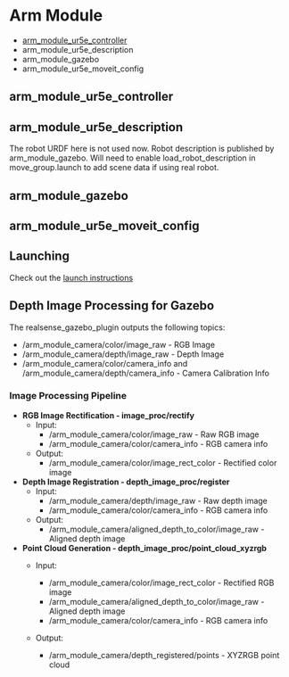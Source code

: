 # Arm Module 
- [arm_module_ur5e_controller](wiki/arm_module_controller_readme.md)
- arm_module_ur5e_description
- arm_module_gazebo
- arm_module_ur5e_moveit_config

## arm_module_ur5e_controller
## arm_module_ur5e_description
The robot URDF here is not used now. Robot description is published by arm_module_gazebo. Will need to enable load_robot_description in move_group.launch to add scene data if using real robot. 

## arm_module_gazebo
## arm_module_ur5e_moveit_config

## Launching
Check out the [launch instructions](wiki/launching.md)


## Depth Image Processing for Gazebo
The realsense_gazebo_plugin outputs the following topics:
- /arm_module_camera/color/image_raw - RGB Image
- /arm_module_camera/depth/image_raw - Depth Image
- /arm_module_camera/color/camera_info and /arm_module_camera/depth/camera_info - Camera Calibration Info
  
### Image Processing Pipeline
- **RGB Image Rectification - image_proc/rectify**
    - Input: 
      - /arm_module_camera/color/image_raw - Raw RGB image
      - /arm_module_camera/color/camera_info - RGB camera info
    - Output: 
      - /arm_module_camera/color/image_rect_color - Rectified color image
- **Depth Image Registration - depth_image_proc/register**
    - Input: 
      - /arm_module_camera/depth/image_raw - Raw depth image
      - /arm_module_camera/color/camera_info - RGB camera info
    - Output: 
      - /arm_module_camera/aligned_depth_to_color/image_raw - Aligned depth image
- **Point Cloud Generation - depth_image_proc/point_cloud_xyzrgb**
  - Input: 
    - /arm_module_camera/color/image_rect_color - Rectified RGB image
    - /arm_module_camera/aligned_depth_to_color/image_raw - Aligned depth image
    - /arm_module_camera/color/camera_info - RGB camera info
  - Output: 
    - /arm_module_camera/depth_registered/points - XYZRGB point cloud

    <arg name="world_name" value="$(find arm_module_gazebo)/worlds/apple_trellis.world"/> <!-- World file with the apple trellis -->